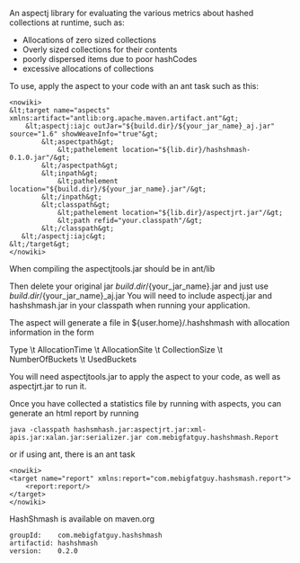 An aspectj library for evaluating the various metrics about hashed collections at runtime, such as:
 * Allocations of zero sized collections
 * Overly sized collections for their contents
 * poorly dispersed items due to poor hashCodes
 * excessive allocations of collections
 
 
 To use, apply the aspect to your code with an ant task such as this:
 

    <nowiki>
    &lt;target name="aspects" xmlns:artifact="antlib:org.apache.maven.artifact.ant"&gt;  
        &lt;aspectj:iajc outJar="${build.dir}/${your_jar_name}_aj.jar" source="1.6" showWeaveInfo="true"&gt;  
            &lt;aspectpath&gt;  
                &lt;pathelement location="${lib.dir}/hashshmash-0.1.0.jar"/&gt;  
            &lt;/aspectpath&gt;  
            &lt;inpath&gt;  
                &lt;pathelement location="${build.dir}/${your_jar_name}.jar"/&gt;  
            &lt;/inpath&gt;  
            &lt;classpath&gt;  
                &lt;pathelement location="${lib.dir}/aspectjrt.jar"/&gt;  
                &lt;path refid="your.classpath"/&gt;  
            &lt;/classpath&gt;  
       &lt;/aspectj:iajc&gt;  
    &lt;/target&gt;  
    </nowiki>
    
    
When compiling the aspectjtools.jar should be in ant/lib

Then delete your original jar ${build.dir}/${your_jar_name}.jar and just use ${build.dir}/${your_jar_name}_aj.jar
You will need to include aspectj.jar and hashshmash.jar in your classpath when running your application.

The aspect will generate a file in ${user.home}/.hashshmash with allocation information in the form

Type \t AllocationTime \t AllocationSite \t CollectionSize \t NumberOfBuckets \t UsedBuckets

You will need aspectjtools.jar to apply the aspect to your code, as well as aspectjrt.jar to run it.


Once you have collected a statistics file by running with aspects, you can generate an html report by running

    java -classpath hashsmhash.jar:aspectjrt.jar:xml-apis.jar:xalan.jar:serializer.jar com.mebigfatguy.hashshmash.Report
    
or if using ant, there is an ant task

    <nowiki>
    <target name="report" xmlns:report="com.mebigfatguy.hashsmash.report">
        <report:report/>
    </target>
    </nowiki>
    
    
HashShmash is available on maven.org

    groupId:    com.mebigfatguy.hashshmash
    artifactid: hashshmash
    version:    0.2.0
    
    
    



 
